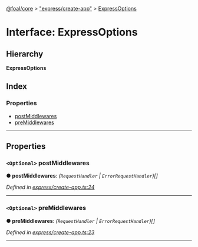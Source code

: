 [@foal/core](../README.md) > ["express/create-app"](../modules/_express_create_app_.md) > [ExpressOptions](../interfaces/_express_create_app_.expressoptions.md)

# Interface: ExpressOptions

## Hierarchy

**ExpressOptions**

## Index

### Properties

* [postMiddlewares](_express_create_app_.expressoptions.md#postmiddlewares)
* [preMiddlewares](_express_create_app_.expressoptions.md#premiddlewares)

---

## Properties

<a id="postmiddlewares"></a>

### `<Optional>` postMiddlewares

**● postMiddlewares**: *(`RequestHandler` \| `ErrorRequestHandler`)[]*

*Defined in [express/create-app.ts:24](https://github.com/FoalTS/foal/blob/aac11366/packages/core/src/express/create-app.ts#L24)*

___
<a id="premiddlewares"></a>

### `<Optional>` preMiddlewares

**● preMiddlewares**: *(`RequestHandler` \| `ErrorRequestHandler`)[]*

*Defined in [express/create-app.ts:23](https://github.com/FoalTS/foal/blob/aac11366/packages/core/src/express/create-app.ts#L23)*

___

